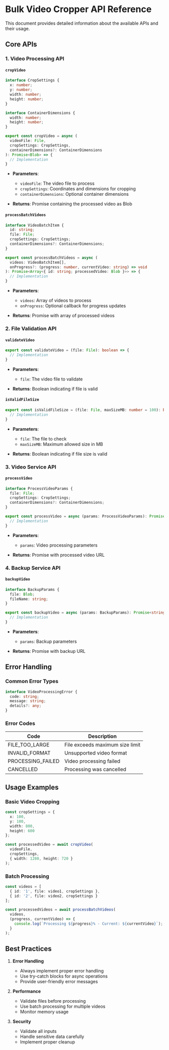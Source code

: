 # Bulk Video Cropper API Reference

This document provides detailed information about the available APIs and their usage.

## Core APIs

### 1. Video Processing API

#### `cropVideo`
```typescript
interface CropSettings {
  x: number;
  y: number;
  width: number;
  height: number;
}

interface ContainerDimensions {
  width: number;
  height: number;
}

export const cropVideo = async (
  videoFile: File,
  cropSettings: CropSettings,
  containerDimensions?: ContainerDimensions
): Promise<Blob> => {
  // Implementation
}
```

- **Parameters**:
  - `videoFile`: The video file to process
  - `cropSettings`: Coordinates and dimensions for cropping
  - `containerDimensions`: Optional container dimensions

- **Returns**: Promise containing the processed video as Blob

#### `processBatchVideos`
```typescript
interface VideoBatchItem {
  id: string;
  file: File;
  cropSettings: CropSettings;
  containerDimensions?: ContainerDimensions;
}

export const processBatchVideos = async (
  videos: VideoBatchItem[],
  onProgress?: (progress: number, currentVideo: string) => void
): Promise<Array<{ id: string; processedVideo: Blob }>> => {
  // Implementation
}
```

- **Parameters**:
  - `videos`: Array of videos to process
  - `onProgress`: Optional callback for progress updates

- **Returns**: Promise with array of processed videos

### 2. File Validation API

#### `validateVideo`
```typescript
export const validateVideo = (file: File): boolean => {
  // Implementation
}
```

- **Parameters**:
  - `file`: The video file to validate

- **Returns**: Boolean indicating if file is valid

#### `isValidFileSize`
```typescript
export const isValidFileSize = (file: File, maxSizeMB: number = 100): boolean => {
  // Implementation
}
```

- **Parameters**:
  - `file`: The file to check
  - `maxSizeMB`: Maximum allowed size in MB

- **Returns**: Boolean indicating if file size is valid

### 3. Video Service API

#### `processVideo`
```typescript
interface ProcessVideoParams {
  file: File;
  cropSettings: CropSettings;
  containerDimensions?: ContainerDimensions;
}

export const processVideo = async (params: ProcessVideoParams): Promise<string> => {
  // Implementation
}
```

- **Parameters**:
  - `params`: Video processing parameters

- **Returns**: Promise with processed video URL

### 4. Backup Service API

#### `backupVideo`
```typescript
interface BackupParams {
  file: Blob;
  fileName: string;
}

export const backupVideo = async (params: BackupParams): Promise<string> => {
  // Implementation
}
```

- **Parameters**:
  - `params`: Backup parameters

- **Returns**: Promise with backup URL

## Error Handling

### Common Error Types

```typescript
interface VideoProcessingError {
  code: string;
  message: string;
  details?: any;
}
```

### Error Codes

| Code | Description |
|------|-------------|
| FILE_TOO_LARGE | File exceeds maximum size limit |
| INVALID_FORMAT | Unsupported video format |
| PROCESSING_FAILED | Video processing failed |
| CANCELLED | Processing was cancelled |

## Usage Examples

### Basic Video Cropping
```typescript
const cropSettings = {
  x: 100,
  y: 100,
  width: 800,
  height: 600
};

const processedVideo = await cropVideo(
  videoFile,
  cropSettings,
  { width: 1280, height: 720 }
);
```

### Batch Processing
```typescript
const videos = [
  { id: '1', file: video1, cropSettings },
  { id: '2', file: video2, cropSettings }
];

const processedVideos = await processBatchVideos(
  videos,
  (progress, currentVideo) => {
    console.log(`Processing ${progress}% - Current: ${currentVideo}`);
  }
);
```

## Best Practices

1. **Error Handling**
   - Always implement proper error handling
   - Use try-catch blocks for async operations
   - Provide user-friendly error messages

2. **Performance**
   - Validate files before processing
   - Use batch processing for multiple videos
   - Monitor memory usage

3. **Security**
   - Validate all inputs
   - Handle sensitive data carefully
   - Implement proper cleanup

